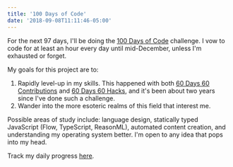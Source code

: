 ```yaml
---
title: '100 Days of Code'
date: '2018-09-08T11:11:46-05:00'
---
```


For the next 97 days, I'll be doing the [100 Days of Code](https://www.100daysofcode.com/) challenge. I vow to code for at least an hour every day until mid-December, unless I'm exhausted or forget. 

My goals for this project are to:

1. Rapidly level-up in my skills. This happened with both [60 Days 60 Contributions](/60-days-60-contributions) and [60 Days 60 Hacks](/60-days-60-hacks), and it's been about two years since I've done such a challenge.
2. Wander into the more esoteric realms of this field that interest me.

Possible areas of study include: language design, statically typed JavaScript (Flow, TypeScript, ReasonML), automated content creation, and understanding my operating system better. I'm open to any idea that pops into my head.

Track my daily progress [here](https://twitter.com/search?q=%23100DaysOfCode%20from%3Ajwworth).